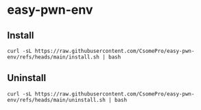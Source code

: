 # easy-pwn-env

## Install

```shell
curl -sL https://raw.githubusercontent.com/CsomePro/easy-pwn-env/refs/heads/main/install.sh | bash
```

## Uninstall

```shell
curl -sL https://raw.githubusercontent.com/CsomePro/easy-pwn-env/refs/heads/main/uninstall.sh | bash
```

